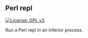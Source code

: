 ## Perl repl

[![License: GPL v3](https://img.shields.io/badge/License-GPLv3-blue.svg)](https://www.gnu.org/licenses/gpl-3.0)

Run a Perl repl in an inferior process.
